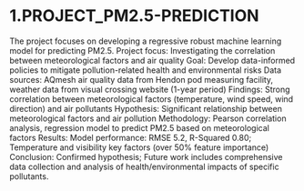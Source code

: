 # 1.PROJECT_PM2.5-PREDICTION
The project focuses on developing a regressive robust machine learning model for predicting PM2.5.
Project focus: Investigating the correlation between meteorological factors and air quality
Goal: Develop data-informed policies to mitigate pollution-related health and environmental risks
Data sources: AQmesh air quality data from Hendon pod measuring facility, weather data from visual crossing website (1-year period)
Findings: Strong correlation between meteorological factors (temperature, wind speed, wind direction) and air pollutants
Hypothesis: Significant relationship between meteorological factors and air pollution
Methodology: Pearson correlation analysis, regression model to predict PM2.5 based on meteorological factors
Results: Model performance: RMSE 5.2, R-Squared 0.80; Temperature and visibility key factors (over 50% feature importance)
Conclusion: Confirmed hypothesis; Future work includes comprehensive data collection and analysis of health/environmental impacts of specific pollutants.
